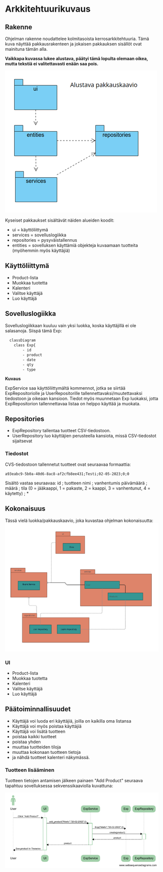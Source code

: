 # Arkkitehtuurikuvaus

## Rakenne

Ohjelman rakenne noudattelee kolmitasoista kerrosarkkitehtuuria. Tämä kuva näyttää pakkausrakenteen ja jokaisen pakkauksen sisällöt ovat mainituna tämän alla.

**Vaikkapa kuvassa lukee alustava, päätyi tämä lopulta olemaan oikea, mutta tekstiä ei valitettavasti enään saa pois.**

![Pakkausrakenne](./kuvat/Exp_alustava_pakkauskaavio.png)

Kyseiset pakkaukset sisältävät näiden alueiden koodit:

- ui = käyttöliittymä
- services = sovelluslogiikka
- repositories = pysyväistallennus
- entities = sovelluksen käyttämiä objekteja kuvaamaan tuotteita (myöhemmin myös käyttäjiä)

## Käyttöliittymä
- Product-lista
- Muokkaa tuotetta
- Kalenteri
- Valitse käyttäjä
- Luo käyttäjä

 
## Sovelluslogiikka

Sovelluslogiikkaan kuuluu vain yksi luokka, koska käyttäjillä ei ole salasanoja. Siispä tämä Exp:

```mermaid
  classDiagram
    class Exp{
        - id
        - product
        - date
        - qty
        - type
```


**Kuvaus**

ExpService saa käyttöliittymältä kommennot, jotka se siirtää ExpRepositoriolle ja UserRepositorille tallennettavaksi/muutettavaksi tiedostoon ja oikeaan kansioon. Tiedot myös muunnetaan Exp luokaksi, jotta ExpRepositorion tallennettavaa listaa on helppo käyttää ja muokata.

## Repositories
- ExpRepository tallentaa tuotteet CSV-tiedostoon.
- UserRepository luo käyttäjien perusteella kansiota, missä CSV-tiedostot sijaitsevat

### Tiedostot

CVS-tiedostoon tallennetut tuotteet ovat seuraavaa formaattia:
```
a93eabc9-5b0a-40d6-8ac8-af2cfb8ee431;Testi;02-05-2023;0;0
```
Sisältö vastaa seuraavaa: id ; tuotteen nimi ; vanhentumis päivämäärä ; määrä ; tila (0 = jääkaappi, 1 = pakaste, 2 = kaappi, 3 = vanhentunut, 4 = käytetty) ; *

## Kokonaisuus

Tässä vielä luokka/pakkauskaavio, joka kuvastaa ohjelman kokonaisuutta:
![Pakkausrakenne](./kuvat/alustava_paakaavio.png)
### UI
- Product-lista
- Muokkaa tuotetta
- Kalenteri
- Valitse käyttäjä
- Luo käyttäjä


## Päätoiminnallisuudet

- Käyttäjä voi luoda eri käyttäjiä, joilla on kaikilla oma listansa
- Käyttäjä voi myös poistaa käyttäjiä
- Käyttäjä voi lisätä tuotteen
- poistaa kaikki tuotteet
- poistaa yhden
- muuttaa tuotteiden tiloja
- muuttaa kokonaan tuotteen tietoja
- ja nähdä tuotteet kalenteri näkymässä.

### Tuotteen lisääminen

Tuotteen tietojen antamisen jälkeen painaen "Add Product" seuraava tapahtuu sovelluksessa sekvenssikaaviolla kuvattuna:

![Tuotteen lisäys](./kuvat/Exp_sekvenssikaavio.png)
